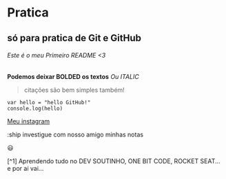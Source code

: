 # Pratica
## só para pratica de Git e GitHub

###### Este é o meu Primeiro README <3 

**Podemos deixar BOLDED os textos**
*Ou ITALIC*

>citações são bem simples também!

```
var hello = "hello GitHub!"
console.log(hello)
```
[Meu instagram](https://instagram.com/tukadalive)

:ship investigue com nosso amigo minhas notas

😃

[^1] Aprendendo tudo no DEV SOUTINHO, ONE BIT CODE, ROCKET SEAT... e por ai vai...
